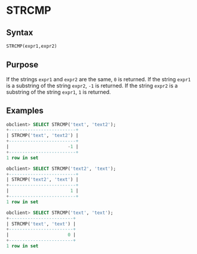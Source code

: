 # STRCMP

## Syntax

```sql
STRCMP(expr1,expr2)
```

## Purpose

If the strings `expr1` and `expr2` are the same, `0` is returned. If the string `expr1` is a substring of the string `expr2`, `-1` is returned. If the string `expr2` is a substring of the string `expr1`, `1` is returned.

## Examples

```sql
obclient> SELECT STRCMP('text', 'text2');
+-------------------------+
| STRCMP('text', 'text2') |
+-------------------------+
|                      -1 |
+-------------------------+
1 row in set

obclient> SELECT STRCMP('text2', 'text');
+-------------------------+
| STRCMP('text2', 'text') |
+-------------------------+
|                       1 |
+-------------------------+
1 row in set

obclient> SELECT STRCMP('text', 'text');
+------------------------+
| STRCMP('text', 'text') |
+------------------------+
|                      0 |
+------------------------+
1 row in set
```
